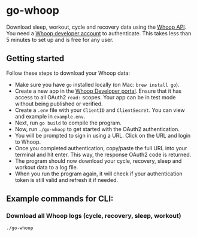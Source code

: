 go-whoop
========

Download sleep, workout, cycle and recovery data using the [Whoop API](https://developer.whoop.com/api). You need a  [Whoop developer account](https://developer-dashboard.whoop.com) to authenticate. This takes less than 5 minutes to set up and is free for any user.  

## Getting started
 
Follow these steps to download your Whoop data:

- Make sure you have `go` installed locally (on Mac: `brew install go`). 
- Create a new app in the [Whoop Developer portal](https://developer-dashboard.whoop.com). Ensure that it has access to all OAuth2 `read:` scopes. Your app can be in test mode without being published or verified. 
- Create a `.env` file with your `ClientID` and `ClientSecret`. You can view and example in `example.env`. 
- Next, run `go build` to compile the program. 
- Now, run `./go-whoop` to get started with the OAuth2 authentication.
- You will be prompted to sign in using a URL. Click on the URL and login to Whoop. 
- Once you completed authentication, copy/paste the full URL into your terminal and hit enter. This way, the response OAuth2 code is returned. 
- The program should now download your cycle, recovery, sleep and workout data to a log file.
- When you run the program again, it will check if your authentication token is still valid and refresh it if needed.

## Example commands for CLI:

### Download all Whoop logs (cycle, recovery, sleep, workout)
`./go-whoop`